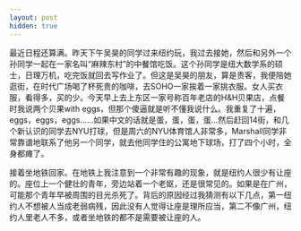```yaml
---
layout: post
hidden: true
---
```

最近日程还算满。昨天下午吴昊的同学过来纽约玩，我过去接她，然后和另外一个孙同学一起在一家名叫“麻辣东村”的中餐馆吃饭。这个孙同学是纽大数学系的硕士，日理万机，吃完饭就回去写作业了。但这是吴昊的朋友，算是贵客，我便陪她逛街，在时代广场喝了杯死贵的咖啡，去SOHO一家挨着一家挑衣服。女人买衣服，看得多，买的少。今天早上去上东区一家号称百年老店的H&H贝果店，点餐时我说两个贝果with eggs，但那个傻逼就是听不懂我说什么。我重复了十遍，eggs，eggs，eggs……如果中文的话就是蛋，蛋，蛋，蛋…然后赶回14街，和几个新认识的同学去NYU打球，但是周六的NYU体育馆人非常多，Marshall同学非常靠谱地联系了他另一个同学，就去他同学住的公寓地下球场，打了四个小时，全身都瘫了。

接着坐地铁回家。在地铁上我注意到一个非常有趣的现象，就是纽约人很少有让座的。座位上一个健壮的青年，旁边站着一个老妪，还是很常见的。如果是在广州，可能那个青年早被周围的目光杀死了。背后的原因经过我猜测有以下几点，第一纽约人不想被人当成老弱病残，因此没有人觉得让座是理所应当，第二不像广州，纽约人里老人不多，或者坐地铁的都不是需要被让座的人。